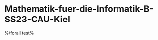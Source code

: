 # Mathematik-fuer-die-Informatik-B-SS23-CAU-Kiel

<script
  src="https://cdn.mathjax.org/mathjax/latest/MathJax.js?config=TeX-AMS-MML_HTMLorMML"
  type="text/javascript">
</script>


%\forall test%
